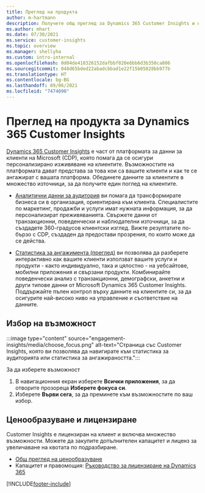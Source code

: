 ```yaml
---
title: Преглед на продукта
author: m-hartmann
description: Получете общ преглед за Dynamics 365 Customer Insights и неговите възможности.
ms.author: mhart
ms.date: 07/30/2021
ms.service: customer-insights
ms.topic: overview
ms.manager: shellyha
ms.custom: intro-internal
ms.openlocfilehash: 0d04de418326152dafbbf020e6bb6d3b350ca806
ms.sourcegitcommit: 048d65bded22abadcbbad1e22f15b05828bb977b
ms.translationtype: HT
ms.contentlocale: bg-BG
ms.lasthandoff: 09/06/2021
ms.locfileid: "7474090"
---
```

# <a name="product-overview-for-dynamics-365-customer-insights"></a>Преглед на продукта за Dynamics 365 Customer Insights

[Dynamics 365 Customer Insights](https://dynamics.microsoft.com/ai/customer-insights/) е част от платформата за данни за клиенти на Microsoft (CDP), която помага да се осигури персонализирано изживяване на клиентите. Възможностите на платформата дават представа за това кои са вашите клиенти и как те се ангажират с вашата платформа. Обединете данните за клиентите в множество източници, за да получите един поглед на клиентите.


- [Аналитични данни за аудитория](audience-insights/overview.md) ви помага да трансформирате бизнеса си в организация, ориентирана към клиента. Специалистите по маркетинг, продажби и услуги имат нужната информация, за да персонализират преживяванията. Свържете данни от транзакционни, поведенчески и наблюдателни източници, за да създадете 360-градусов клиентски изглед. Вижте резултатите по-бързо с CDP, създаден да предостави прозрения, по които може да се действа. 

- [Статистика за ангажимента (преглед)](engagement-insights/index.yml) ви позволява да разберете интерактивно как вашите клиенти използват вашите услуги и продукти - както индивидуално, така и цялостно - на уебсайтове, мобилни приложения и свързани продукти. Комбинирайте поведенчески анализ с транзакционни, демографски, анкетни и други типове данни от Microsoft Dynamics 365 Customer Insights. Поддържайте пълен контрол върху данните на клиентите си, за да осигурите най-високо ниво на управление и съответствие на данните.
 
## <a name="choose-a-capability"></a>Избор на възможност

:::image type="content" source="engagement-insights/media/choose_focus.png" alt-text="Страница със Customer Insights, която ви позволява да навигирате към статистика за аудиторията или статистика за ангажираността.":::

За да изберете възможност

1. В навигационния екран изберете **Всички приложения**, за да отворите прозореца **Изберете фокуса си**.
1. Изберете **Върви сега**, за да преминете към възможностите по ваш избор.

## <a name="pricing-and-licensing"></a>Ценообразуване и лицензиране

Customer Insights е лицензиран на клиент и включва множество възможности. Можете да закупите допълнителен капацитет и лиценз за увеличаване на квотата по подразбиране. 
- [Общ преглед на ценообразуване](https://dynamics.microsoft.com/ai/customer-insights/pricing/)
- Капацитет и правомощия: [Ръководство за лицензиране на Dynamics 365](https://go.microsoft.com/fwlink/?LinkId=866544)

[!INCLUDE[footer-include](includes/footer-banner.md)]